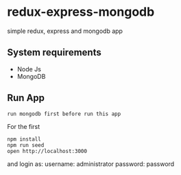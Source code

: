 # redux-express-mongodb
simple redux, express and mongodb app

## System requirements

- Node Js
- MongoDB

## Run App

```
run mongodb first before run this app
```

For the first

```
npm install
npm run seed
open http://localhost:3000
```


and login as:
username: administrator
password: password
